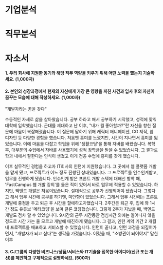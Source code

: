 # 기업분석
# 직무분석
# 자소서
#### 1. 우리 회사에 지원한 동기와 해당 직무 역량을 키우기 위해 어떤 노력을 했는지 기술하세요. (1,000자)

#### 2. 본인의 성장과정에서 현재의 자신에게 가장 큰 영향을 끼친 사건과 입사 후의 자신이 꿈꾸는 모습에 대해 작성하세요. (1,000자)

"개발자라는 꿈을 갖다"

수동적인 자세로 삶을 살아왔습니다. 공부 하라고 해서 공부하기 시작했고, 성적에 맞춰 대학에 입학했습니다.  군대를 제대하고 난 이후, "내가 뭘 좋아할까?"란 자신을 향한 질문에 마음이 복잡해졌습니다. 이 질문에 답하기 위해 캐릭터 애니메이션, CG 제작, 웹 디자인 등 다양한 경험을 했습니다. 처음엔 흥미를 느꼈지만, 시간이 지나면서 흥미를 잃었습니다. 이에 마음을 다잡고 학업을 위해 '생활코딩'을 통해 자바를 배웠습니다. 복학 후, 대부분의 수업에서 자바를 사용했기에 성적 장학금을 받을 수 있었습니다. 그 결과로 학과 내에서 잘한다는 인식이 생겼고 이게 전공 수업에 흥미를 갖게 했습니다.

이후 실무적인 경험을 하고자 IT회사의 인턴에 지원했습니다. 그 곳에서 웹 플랫폼 개발을 맡게 됐고, 프로젝트가 어느 정도 진행된 상태였습니다. 그 프로젝트를 인수인계받고, 업무를 진행하게 됐습니다. 인수인계 받은 프론트 개발 스택에 대해선 방학 때, 'FastCampus 웹 개발 강의'를 들은 적이 있어서 바로 업무에 적용할 수 있었습니다. 하지만, 백엔드 개발은 처음이었습니다. 절대적으로 공부가 선행되어야 됐습니다. 그렇다고 해서 업무 시간에 공부를 하기엔, 미안함이 있었습니다. 그래서 업무 시간에는 프론트 개발에 중점을 두고 퇴근 후 시간을 할애하고자했습니다. 2주간은 퇴근 후, 집에 와 1시간 정도 유튜브 '메타코딩'을 보며 클론 코딩했습니다. 그렇게 2주가 지났을 때, 백엔드 개발도 점차 할 수 있었습니다. 9시간의 근무 시간동안 점심시간 외에는 일어나지 않을 정도로 시간 가는 줄 모르고 개발에 매진하게 됐습니다. 그 결과, 인턴 계약 기간 2 개월 내 프로젝트를 배포하고 서비스할 수 있었습니다. 인턴이 끝나고, 인턴 과정을 되짚어가면서, "개발자가 되고 싶다"는 생각을 가졌습니다. 어렸을 때, "소방관이 되어야지" 말한 이후 

#### 3. CJ그룹의 다양한 비즈니스/상품/서비스와 IT기술을 접목한 아이디어(신규 또는 개선)를 제안하고 구체적으로 설명하세요. (500자)
